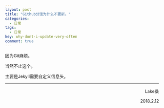 ```yaml
---
layout: post
title: "Github分馆为什么不更新。"
categories:
  - 日常
tags:
  - 日常
key: why-dont-i-update-very-often
comment: true
---
```


因为Git麻烦。

当然不止这个。

主要是Jekyll需要自定义信息头。
<!--more-->
<hr>
<p style="text-align:right;">Lake桑</p>
<p style="text-align:right;">2018.2.12</p>